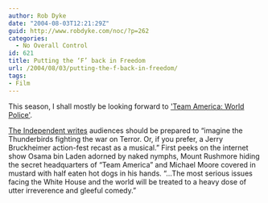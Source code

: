 ```yaml
---
author: Rob Dyke
date: "2004-08-03T12:21:29Z"
guid: http://www.robdyke.com/noc/?p=262
categories:
  - No Overall Control
id: 621
title: Putting the ‘F’ back in Freedom
url: /2004/08/03/putting-the-f-back-in-freedom/
tags:
- Film
---
```

This season, I shall mostly be looking forward to ['Team America: World Police'](http://www.teamamericamovie.com/).

[The Independent writes](http://enjoyment.independent.co.uk/film/news/story.jsp?story=547464) audiences should be prepared to “imagine the Thunderbirds fighting the war on Terror. Or, if you prefer, a Jerry Bruckheimer action-fest recast as a musical.” First peeks on the internet show Osama bin Laden adorned by naked nymphs, Mount Rushmore hiding the secret headquarters of “Team America” and Michael Moore covered in mustard with half eaten hot dogs in his hands. “...The most serious issues facing the White House and the world will be treated to a heavy dose of utter irreverence and gleeful comedy.”